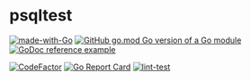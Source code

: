 # psqltest
[![made-with-Go](https://img.shields.io/badge/Made%20with-Go-1f425f.svg)](https://go.dev/)
[![GitHub go.mod Go version of a Go module](https://img.shields.io/github/go-mod/go-version/adrianbrad/psqltest)](https://github.com/adrianbrad/psqltest)
[![GoDoc reference example](https://img.shields.io/badge/godoc-reference-blue.svg)](https://godoc.org/adrianbrad/psqltest)

[![CodeFactor](https://www.codefactor.io/repository/github/adrianbrad/psqltest/badge)](https://www.codefactor.io/repository/github/adrianbrad/psqltest)
[![Go Report Card](https://goreportcard.com/badge/github.com/adrianbrad/psqltest)](https://goreportcard.com/report/github.com/adrianbrad/psqltest)
[![lint-test](https://github.com/adrianbrad/psqltest/workflows/lint-test/badge.svg)](https://github.com/adrianbrad/psqltest/actions?query=workflow%3Alint-test)
